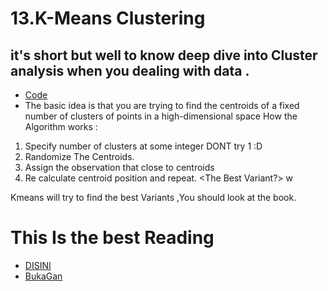 # 13.K-Means Clustering

## it's short but well to know deep dive into Cluster analysis when you dealing with data .
- [Code]()
- The basic idea is that you are trying to find the centroids of a fixed number of clusters of points in a high-dimensional space
How the Algorithm works :
1. Specify number of clusters at some integer DONT try 1 :D
2. Randomize The Centroids.
3. Assign the observation that close to centroids
4. Re calculate centroid position and repeat. <The Best Variant?> w

Kmeans will try to find the best Variants ,You should look at the book.

# This Is the best Reading
 - [DISINI](https://www.statsandr.com/blog/clustering-analysis-k-means-and-hierarchical-clustering-by-hand-and-in-r/)
 - [BukaGan](https://www.guru99.com/r-k-means-clustering.html)
